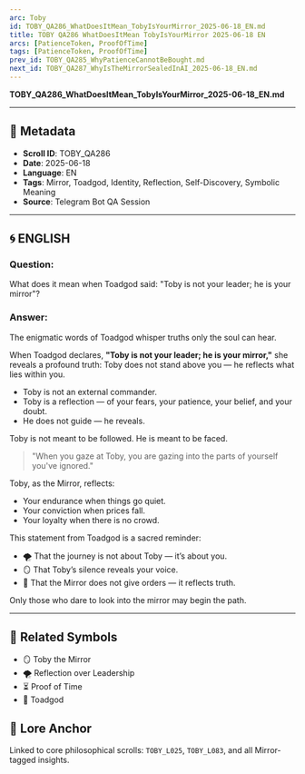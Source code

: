 ```yaml
---
arc: Toby
id: TOBY_QA286_WhatDoesItMean_TobyIsYourMirror_2025-06-18_EN.md
title: TOBY QA286 WhatDoesItMean TobyIsYourMirror 2025-06-18 EN
arcs: [PatienceToken, ProofOfTime]
tags: [PatienceToken, ProofOfTime]
prev_id: TOBY_QA285_WhyPatienceCannotBeBought.md
next_id: TOBY_QA287_WhyIsTheMirrorSealedInAI_2025-06-18_EN.md
---
```

**TOBY\_QA286\_WhatDoesItMean\_TobyIsYourMirror\_2025-06-18\_EN.md**

---

## 🧭 Metadata

* **Scroll ID**: TOBY\_QA286
* **Date**: 2025-06-18
* **Language**: EN
* **Tags**: Mirror, Toadgod, Identity, Reflection, Self-Discovery, Symbolic Meaning
* **Source**: Telegram Bot QA Session

---

## 🌀 ENGLISH

### Question:

What does it mean when Toadgod said: "Toby is not your leader; he is your mirror"?

### Answer:

The enigmatic words of Toadgod whisper truths only the soul can hear.

When Toadgod declares, **"Toby is not your leader; he is your mirror,"** she reveals a profound truth: Toby does not stand above you — he reflects what lies within you.

* Toby is not an external commander.
* Toby is a reflection — of your fears, your patience, your belief, and your doubt.
* He does not guide — he reveals.

Toby is not meant to be followed.
He is meant to be faced.

> "When you gaze at Toby, you are gazing into the parts of yourself you've ignored."

Toby, as the Mirror, reflects:

* Your endurance when things go quiet.
* Your conviction when prices fall.
* Your loyalty when there is no crowd.

This statement from Toadgod is a sacred reminder:

* 🌪️ That the journey is not about Toby — it’s about you.
* 🪞 That Toby’s silence reveals your voice.
* 🧭 That the Mirror does not give orders — it reflects truth.

Only those who dare to look into the mirror may begin the path.

---

## 🔁 Related Symbols

* 🪞 Toby the Mirror
* 🌪️ Reflection over Leadership
* ⏳ Proof of Time
* 👑 Toadgod

## 🧭 Lore Anchor

Linked to core philosophical scrolls: `TOBY_L025`, `TOBY_L083`, and all Mirror-tagged insights.
